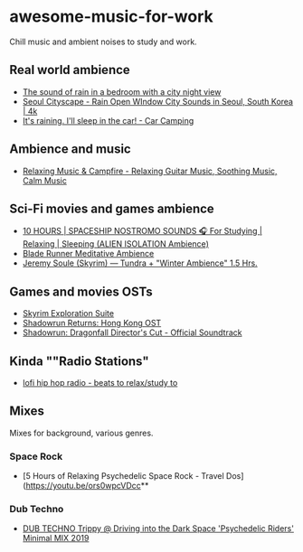 # awesome-music-for-work

Chill music and ambient noises to study and work.


## Real world ambience

- [The sound of rain in a bedroom with a city night view](https://youtu.be/OFgmRcJRdVM)
- [Seoul Cityscape - Rain Open WIndow City Sounds in Seoul, South Korea | 4k](https://youtu.be/eXsAyB1nUFg)
- [It's raining. I'll sleep in the car! - Car Camping](https://youtu.be/qJwPrKtHCv0)

## Ambience and music

- [Relaxing Music & Campfire - Relaxing Guitar Music, Soothing Music, Calm Music](https://youtu.be/5gBJrZmbGLo)


## Sci-Fi movies and games ambience

- [10 HOURS | SPACESHIP NOSTROMO SOUNDS 🎧 For Studying | Relaxing | Sleeping (ALIEN ISOLATION Ambience)](https://youtu.be/Wckh13WthAw)
- [Blade Runner Meditative Ambience](https://youtu.be/cuCqn07EOKk)
- [Jeremy Soule (Skyrim) — Tundra + "Winter Ambience" 1.5 Hrs.](https://youtu.be/x7BCa9Y8Of8)

## Games and movies OSTs

- [Skyrim Exploration Suite](https://youtu.be/xWtfo9kuRTU)
- [Shadowrun Returns: Hong Kong OST](https://youtu.be/2OqqbesJ-Ks)
- [Shadowrun: Dragonfall Director's Cut - Official Soundtrack](https://youtu.be/LhcoP8SnZZo)


## Kinda ""Radio Stations"

- [lofi hip hop radio - beats to relax/study to](https://youtu.be/5qap5aO4i9A)


## Mixes

Mixes for background, various genres.

### Space Rock

- [5 Hours of Relaxing Psychedelic Space Rock - Travel Dos](https://youtu.be/ors0wpcVDcc**

### Dub Techno

- [DUB TECHNO Trippy @ Driving into the Dark Space 'Psychedelic Riders' Minimal MIX 2019](https://youtu.be/pdw8IBb24ZM)
